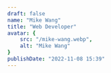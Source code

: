 ```yaml
---
draft: false
name: "Mike Wang"
title: "Web Developer"
avatar: {
    src: "/mike-wang.webp",
    alt: "Mike Wang"
}
publishDate: "2022-11-08 15:39"
---
```

